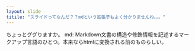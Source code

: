 ```yaml
---
layout: slide
titile: "スライドってなんだ？？mdという拡張子もよく分かりませんね。。。"
---
```

ちょっとググりますか。
md: Markdown文書の構造や修飾情報を記述するマークアップ言語のひとつ。本来ならhtmlに変換される前のものらしい。

